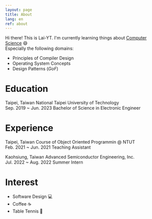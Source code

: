 ```yaml
---
layout: page
title: About
lang: en
ref: about
---
```


Hi there! This is Lai-YT. I'm currently learning things about [Computer Science](https://en.wikipedia.org/wiki/Computer_science) :smile: \
Especially the following domains:

- Principles of Compiler Design
- Operating System Concepts
- Design Patterns (*GoF*)

# Education

<span class="time-loc">Taipei, Taiwan</span>
National Taipei University of Technology
<br>
<span class="time-loc">Sep. 2019 ~ Jun. 2023</span>
Bachelor of Science in Electronic Engineer

# Experience

<span class="time-loc">Taipei, Taiwan</span>
Course of Object Oriented Programmin @ NTUT
<br>
<span class="time-loc">Feb. 2021 ~ Jun. 2021</span>
Teaching Assistant

<span class="time-loc">Kaohsiung, Taiwan</span>
Advanced Semiconductor Engineering, Inc.
<br>
<span class="time-loc">Jul. 2022 ~ Aug. 2022</span>
Summer Intern

# Interest

- Software Design :computer:
- Coffee :coffee:
- Table Tennis :ping_pong:
